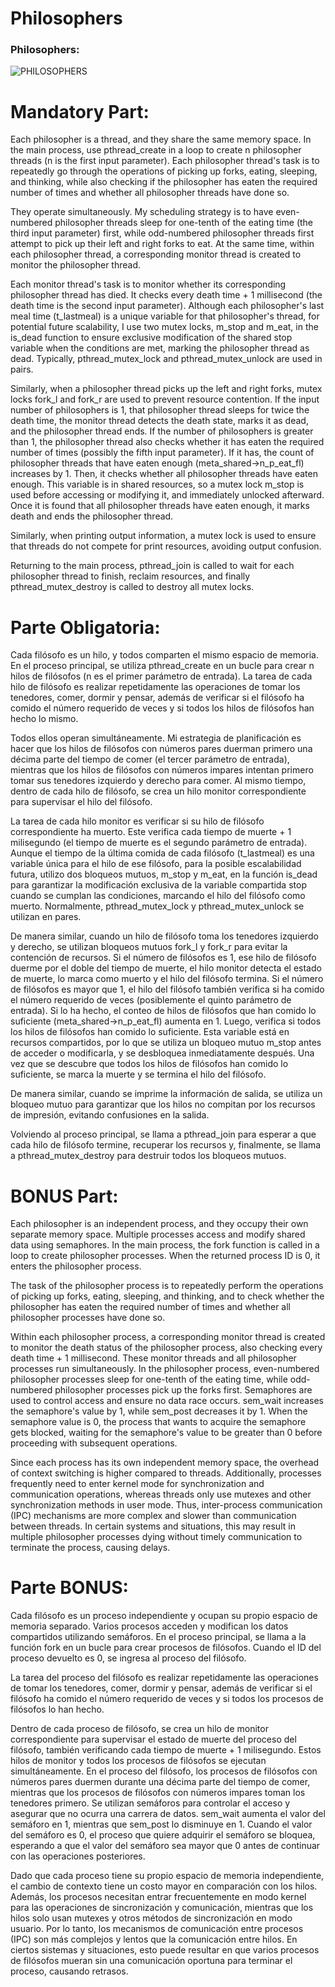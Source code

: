 # Philosophers
<h3 align="left">Philosophers:</h3>

![PHILOSOPHERS](https://github.com/ayogun/42-project-badges/blob/main/covers/cover-philosophers-bonus.png)


# Mandatory Part:

Each philosopher is a thread, and they share the same memory space. In the main process, use pthread_create in a loop to create n philosopher threads (n is the first input parameter). Each philosopher thread's task is to repeatedly go through the operations of picking up forks, eating, sleeping, and thinking, while also checking if the philosopher has eaten the required number of times and whether all philosopher threads have done so.

They operate simultaneously. My scheduling strategy is to have even-numbered philosopher threads sleep for one-tenth of the eating time (the third input parameter) first, while odd-numbered philosopher threads first attempt to pick up their left and right forks to eat. At the same time, within each philosopher thread, a corresponding monitor thread is created to monitor the philosopher thread.

Each monitor thread's task is to monitor whether its corresponding philosopher thread has died. It checks every death time + 1 millisecond (the death time is the second input parameter). Although each philosopher's last meal time (t_lastmeal) is a unique variable for that philosopher's thread, for potential future scalability, I use two mutex locks, m_stop and m_eat, in the is_dead function to ensure exclusive modification of the shared stop variable when the conditions are met, marking the philosopher thread as dead. Typically, pthread_mutex_lock and pthread_mutex_unlock are used in pairs.

Similarly, when a philosopher thread picks up the left and right forks, mutex locks fork_l and fork_r are used to prevent resource contention. If the input number of philosophers is 1, that philosopher thread sleeps for twice the death time, the monitor thread detects the death state, marks it as dead, and the philosopher thread ends. If the number of philosophers is greater than 1, the philosopher thread also checks whether it has eaten the required number of times (possibly the fifth input parameter). If it has, the count of philosopher threads that have eaten enough (meta_shared->n_p_eat_fl) increases by 1. Then, it checks whether all philosopher threads have eaten enough. This variable is in shared resources, so a mutex lock m_stop is used before accessing or modifying it, and immediately unlocked afterward. Once it is found that all philosopher threads have eaten enough, it marks death and ends the philosopher thread.

Similarly, when printing output information, a mutex lock is used to ensure that threads do not compete for print resources, avoiding output confusion.

Returning to the main process, pthread_join is called to wait for each philosopher thread to finish, reclaim resources, and finally pthread_mutex_destroy is called to destroy all mutex locks.

# Parte Obligatoria:

Cada filósofo es un hilo, y todos comparten el mismo espacio de memoria. En el proceso principal, se utiliza pthread_create en un bucle para crear n hilos de filósofos (n es el primer parámetro de entrada). La tarea de cada hilo de filósofo es realizar repetidamente las operaciones de tomar los tenedores, comer, dormir y pensar, además de verificar si el filósofo ha comido el número requerido de veces y si todos los hilos de filósofos han hecho lo mismo.

Todos ellos operan simultáneamente. Mi estrategia de planificación es hacer que los hilos de filósofos con números pares duerman primero una décima parte del tiempo de comer (el tercer parámetro de entrada), mientras que los hilos de filósofos con números impares intentan primero tomar sus tenedores izquierdo y derecho para comer. Al mismo tiempo, dentro de cada hilo de filósofo, se crea un hilo monitor correspondiente para supervisar el hilo del filósofo.

La tarea de cada hilo monitor es verificar si su hilo de filósofo correspondiente ha muerto. Este verifica cada tiempo de muerte + 1 milisegundo (el tiempo de muerte es el segundo parámetro de entrada). Aunque el tiempo de la última comida de cada filósofo (t_lastmeal) es una variable única para el hilo de ese filósofo, para la posible escalabilidad futura, utilizo dos bloqueos mutuos, m_stop y m_eat, en la función is_dead para garantizar la modificación exclusiva de la variable compartida stop cuando se cumplan las condiciones, marcando el hilo del filósofo como muerto. Normalmente, pthread_mutex_lock y pthread_mutex_unlock se utilizan en pares.

De manera similar, cuando un hilo de filósofo toma los tenedores izquierdo y derecho, se utilizan bloqueos mutuos fork_l y fork_r para evitar la contención de recursos. Si el número de filósofos es 1, ese hilo de filósofo duerme por el doble del tiempo de muerte, el hilo monitor detecta el estado de muerte, lo marca como muerto y el hilo del filósofo termina. Si el número de filósofos es mayor que 1, el hilo del filósofo también verifica si ha comido el número requerido de veces (posiblemente el quinto parámetro de entrada). Si lo ha hecho, el conteo de hilos de filósofos que han comido lo suficiente (meta_shared->n_p_eat_fl) aumenta en 1. Luego, verifica si todos los hilos de filósofos han comido lo suficiente. Esta variable está en recursos compartidos, por lo que se utiliza un bloqueo mutuo m_stop antes de acceder o modificarla, y se desbloquea inmediatamente después. Una vez que se descubre que todos los hilos de filósofos han comido lo suficiente, se marca la muerte y se termina el hilo del filósofo.

De manera similar, cuando se imprime la información de salida, se utiliza un bloqueo mutuo para garantizar que los hilos no compitan por los recursos de impresión, evitando confusiones en la salida.

Volviendo al proceso principal, se llama a pthread_join para esperar a que cada hilo de filósofo termine, recuperar los recursos y, finalmente, se llama a pthread_mutex_destroy para destruir todos los bloqueos mutuos.

# BONUS Part:

Each philosopher is an independent process, and they occupy their own separate memory space. Multiple processes access and modify shared data using semaphores. In the main process, the fork function is called in a loop to create philosopher processes. When the returned process ID is 0, it enters the philosopher process.

The task of the philosopher process is to repeatedly perform the operations of picking up forks, eating, sleeping, and thinking, and to check whether the philosopher has eaten the required number of times and whether all philosopher processes have done so.

Within each philosopher process, a corresponding monitor thread is created to monitor the death status of the philosopher process, also checking every death time + 1 millisecond. These monitor threads and all philosopher processes run simultaneously. In the philosopher process, even-numbered philosopher processes sleep for one-tenth of the eating time, while odd-numbered philosopher processes pick up the forks first. Semaphores are used to control access and ensure no data race occurs. sem_wait increases the semaphore's value by 1, while sem_post decreases it by 1. When the semaphore value is 0, the process that wants to acquire the semaphore gets blocked, waiting for the semaphore's value to be greater than 0 before proceeding with subsequent operations.

Since each process has its own independent memory space, the overhead of context switching is higher compared to threads. Additionally, processes frequently need to enter kernel mode for synchronization and communication operations, whereas threads only use mutexes and other synchronization methods in user mode. Thus, inter-process communication (IPC) mechanisms are more complex and slower than communication between threads. In certain systems and situations, this may result in multiple philosopher processes dying without timely communication to terminate the process, causing delays.

# Parte BONUS:

Cada filósofo es un proceso independiente y ocupan su propio espacio de memoria separado. Varios procesos acceden y modifican los datos compartidos utilizando semáforos. En el proceso principal, se llama a la función fork en un bucle para crear procesos de filósofos. Cuando el ID del proceso devuelto es 0, se ingresa al proceso del filósofo.

La tarea del proceso del filósofo es realizar repetidamente las operaciones de tomar los tenedores, comer, dormir y pensar, además de verificar si el filósofo ha comido el número requerido de veces y si todos los procesos de filósofos lo han hecho.

Dentro de cada proceso de filósofo, se crea un hilo de monitor correspondiente para supervisar el estado de muerte del proceso del filósofo, también verificando cada tiempo de muerte + 1 milisegundo. Estos hilos de monitor y todos los procesos de filósofos se ejecutan simultáneamente. En el proceso del filósofo, los procesos de filósofos con números pares duermen durante una décima parte del tiempo de comer, mientras que los procesos de filósofos con números impares toman los tenedores primero. Se utilizan semáforos para controlar el acceso y asegurar que no ocurra una carrera de datos. sem_wait aumenta el valor del semáforo en 1, mientras que sem_post lo disminuye en 1. Cuando el valor del semáforo es 0, el proceso que quiere adquirir el semáforo se bloquea, esperando a que el valor del semáforo sea mayor que 0 antes de continuar con las operaciones posteriores.

Dado que cada proceso tiene su propio espacio de memoria independiente, el cambio de contexto tiene un costo mayor en comparación con los hilos. Además, los procesos necesitan entrar frecuentemente en modo kernel para las operaciones de sincronización y comunicación, mientras que los hilos solo usan mutexes y otros métodos de sincronización en modo usuario. Por lo tanto, los mecanismos de comunicación entre procesos (IPC) son más complejos y lentos que la comunicación entre hilos. En ciertos sistemas y situaciones, esto puede resultar en que varios procesos de filósofos mueran sin una comunicación oportuna para terminar el proceso, causando retrasos.

